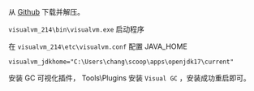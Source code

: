 从 [Github](https://github.com/oracle/visualvm) 下载并解压。

`visualvm_214\bin\visualvm.exe` 启动程序

在 `visualvm_214\etc\visualvm.conf` 配置 JAVA_HOME

```text
visualvm_jdkhome="C:\Users\chang\scoop\apps\openjdk17\current"
```

安装 GC 可视化插件， Tools\Plugins 安装 `Visual GC` ，安装成功重启即可。
